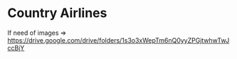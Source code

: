 # Country Airlines
If need of images => https://drive.google.com/drive/folders/1s3o3xWepTm6nQ0yyZPGjtwhwTwJccBjY
